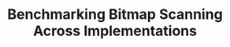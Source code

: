 ---
# User change
title: "Benchmarking Bitmap Scanning Across Implementations"

weight: 6

layout: "learningpathall"


---